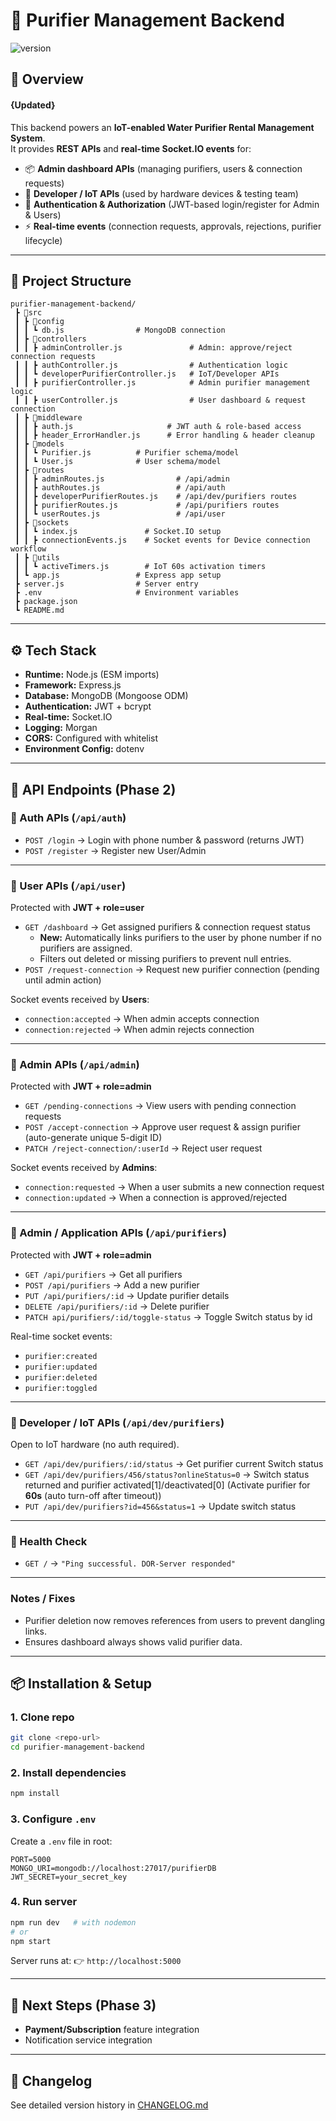 
# 📘 Purifier Management Backend
![version](https://img.shields.io/badge/version-2.1.0-blue)

## 🚀 Overview 
#### {Updated}

This backend powers an **IoT-enabled Water Purifier Rental Management System**.  
It provides **REST APIs** and **real-time Socket.IO events** for:

- 📦 **Admin dashboard APIs** (managing purifiers, users & connection requests)  
- 🔧 **Developer / IoT APIs** (used by hardware devices & testing team)  
- 🔐 **Authentication & Authorization** (JWT-based login/register for Admin & Users)  
- ⚡ **Real-time events** (connection requests, approvals, rejections, purifier lifecycle) 

---

## 📂 Project Structure

```
purifier-management-backend/
 ┣ 📂src
 ┃ ┣ 📂config
 ┃ ┃ ┗ db.js                # MongoDB connection
 ┃ ┣ 📂controllers
 ┃ ┃ ┣ adminController.js               # Admin: approve/reject connection requests
 ┃ ┃ ┣ authController.js                # Authentication logic
 ┃ ┃ ┗ developerPurifierController.js   # IoT/Developer APIs
 ┃ ┃ ┣ purifierController.js            # Admin purifier management logic
 ┃ ┃ ┣ userController.js                # User dashboard & request connection
 ┃ ┣ 📂middleware
 ┃ ┃ ┣ auth.js                     # JWT auth & role-based access
 ┃ ┃ ┣ header_ErrorHandler.js      # Error handling & header cleanup
 ┃ ┣ 📂models
 ┃ ┃ ┗ Purifier.js          # Purifier schema/model
 ┃ ┃ ┗ User.js              # User schema/model
 ┃ ┣ 📂routes
 ┃ ┃ ┣ adminRoutes.js                # /api/admin     
 ┃ ┃ ┣ authRoutes.js                 # /api/auth
 ┃ ┃ ┣ developerPurifierRoutes.js    # /api/dev/purifiers routes
 ┃ ┃ ┣ purifierRoutes.js             # /api/purifiers routes
 ┃ ┃ ┗ userRoutes.js                 # /api/user
 ┃ ┣ 📂sockets
 ┃ ┃ ┗ index.js               # Socket.IO setup
 ┃ ┃ ┣ connectionEvents.js    # Socket events for Device connection workflow
 ┃ ┣ 📂utils
 ┃ ┃ ┗ activeTimers.js        # IoT 60s activation timers
 ┃ ┗ app.js                 # Express app setup
 ┣ server.js                # Server entry 
 ┣ .env                     # Environment variables
 ┣ package.json
 ┗ README.md
```

---

## ⚙️ Tech Stack

- **Runtime:** Node.js (ESM imports)  
- **Framework:** Express.js  
- **Database:** MongoDB (Mongoose ODM)  
- **Authentication:** JWT + bcrypt  
- **Real-time:** Socket.IO  
- **Logging:** Morgan  
- **CORS:** Configured with whitelist  
- **Environment Config:** dotenv  

---

## 📑 API Endpoints (Phase 2)

### 🔹 Auth APIs (`/api/auth`)
- `POST /login` → Login with phone number & password (returns JWT)
- `POST /register` → Register new User/Admin

---

### 🔹 User APIs (`/api/user`)
Protected with **JWT + role=user**  

- `GET /dashboard` → Get assigned purifiers & connection request status
  - **New:** Automatically links purifiers to the user by phone number if no purifiers are assigned.
  - Filters out deleted or missing purifiers to prevent null entries.  
- `POST /request-connection` → Request new purifier connection (pending until admin action)  

Socket events received by **Users**:  
- `connection:accepted` → When admin accepts connection  
- `connection:rejected` → When admin rejects connection  

---

### 🔹 Admin APIs (`/api/admin`)
Protected with **JWT + role=admin**  

- `GET /pending-connections` → View users with pending connection requests  
- `POST /accept-connection` → Approve user request & assign purifier (auto-generate unique 5-digit ID)  
- `PATCH /reject-connection/:userId` → Reject user request  

Socket events received by **Admins**:  
- `connection:requested` → When a user submits a new connection request  
- `connection:updated` → When a connection is approved/rejected  

---

### 🔹 Admin / Application APIs (`/api/purifiers`)
Protected with **JWT + role=admin**  

* `GET /api/purifiers` → Get all purifiers
* `POST /api/purifiers` → Add a new purifier
* `PUT /api/purifiers/:id` → Update purifier details
* `DELETE /api/purifiers/:id` → Delete purifier
* `PATCH api/purifiers/:id/toggle-status` → Toggle Switch status by id

Real-time socket events:  
- `purifier:created`  
- `purifier:updated`  
- `purifier:deleted`  
- `purifier:toggled`  

---

### 🔹 Developer / IoT APIs (`/api/dev/purifiers`)
Open to IoT hardware (no auth required). 

* `GET /api/dev/purifiers/:id/status` → Get purifier current Switch status
* `GET /api/dev/purifiers/456/status?onlineStatus=0` → Switch status returned and purifier activated[1]/deactivated[0] (Activate purifier for **60s** (auto turn-off after timeout))
* `PUT /api/dev/purifiers?id=456&status=1` → Update switch status

---

### 🔹 Health Check
- `GET /` → `"Ping successful. DOR-Server responded"`

---

### Notes / Fixes
- Purifier deletion now removes references from users to prevent dangling links.
- Ensures dashboard always shows valid purifier data.

--- 

## 📦 Installation & Setup

### 1. Clone repo

```sh
git clone <repo-url>
cd purifier-management-backend
```

### 2. Install dependencies

```sh
npm install
```

### 3. Configure `.env`

Create a `.env` file in root:

```env
PORT=5000
MONGO_URI=mongodb://localhost:27017/purifierDB
JWT_SECRET=your_secret_key
```

### 4. Run server

```sh
npm run dev   # with nodemon
# or
npm start
```

Server runs at:
👉 `http://localhost:5000`

---

## 🔮 Next Steps (Phase 3)
- **Payment/Subscription** feature integration
- Notification service integration
---

## 📓 Changelog
See detailed version history in [CHANGELOG.md](./CHANGELOG.md)